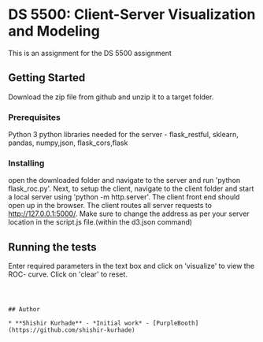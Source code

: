 # DS 5500: Client-Server Visualization and Modeling


This is an assignment for the DS 5500 assignment

## Getting Started
Download the zip file from github and unzip it to a target folder.

### Prerequisites

Python 3
python libraries needed for the server - flask_restful, sklearn, pandas, numpy,json, flask_cors,flask



### Installing

open the downloaded folder and navigate to the server and run 'python flask_roc.py'. Next, to setup the client, navigate to the client folder and start a local server using 'python -m http.server'.
The client front end should open up in the browser. 
The client routes all server requests to http://127.0.0.1:5000/. Make sure to change the address as per your server location in the script.js file.(within the d3.json command)

## Running the tests

Enter required parameters in the text box and click on 'visualize' to view the ROC- curve. Click on 'clear' to reset.




```



## Author

* **Shishir Kurhade** - *Initial work* - [PurpleBooth](https://github.com/shishir-kurhade)




